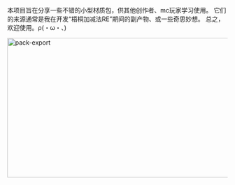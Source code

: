 本项目旨在分享一些不错的小型材质包，供其他创作者、mc玩家学习使用。
它们的来源通常是我在开发“梧桐加减法RE”期间的副产物、或一些奇思妙想。
总之，欢迎使用。ρ(・ω・、)




<img width="640" height="320" alt="pack-export" src="https://github.com/user-attachments/assets/57d9f44c-bf4d-41fa-83d7-2fc9fb0caa97" />
